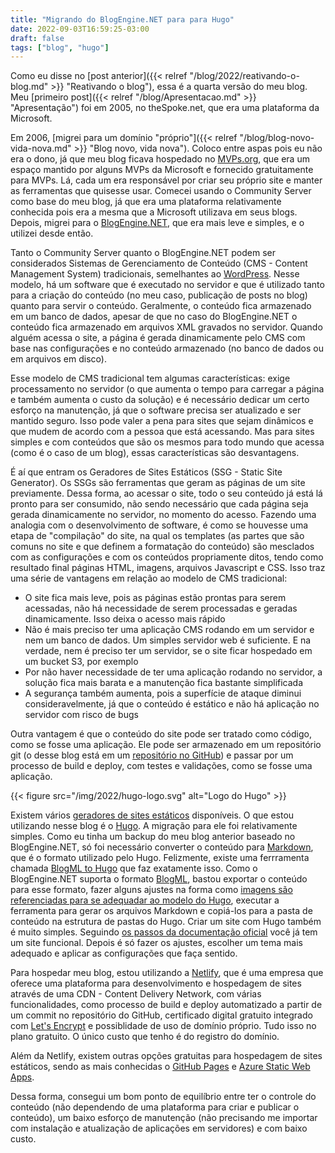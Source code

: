 ```yaml
---
title: "Migrando do BlogEngine.NET para para Hugo"
date: 2022-09-03T16:59:25-03:00
draft: false
tags: ["blog", "hugo"]
---
```


Como eu disse no [post anterior]({{< relref "/blog/2022/reativando-o-blog.md" >}} "Reativando o blog"), essa é a quarta versão do meu blog. Meu [primeiro post]({{< relref "/blog/Apresentacao.md" >}} "Apresentação") foi em 2005, no theSpoke.net, que era uma plataforma da Microsoft. 

Em 2006, [migrei para um domínio "próprio"]({{< relref "/blog/blog-novo-vida-nova.md" >}} "Blog novo, vida nova"). Coloco entre aspas pois eu não era o dono, já que meu blog ficava hospedado no [MVPs.org](https://mvps.org/), que era um espaço mantido por alguns MVPs da Microsoft e fornecido gratuitamente para MVPs. Lá, cada um era responsável por criar seu próprio site e manter as ferramentas que quisesse usar. Comecei usando o Community Server como base do meu blog, já que era uma plataforma relativamente conhecida pois era a mesma que a Microsoft utilizava em seus blogs. Depois, migrei para o [BlogEngine.NET](https://blogengine.io/), que era mais leve e simples, e o utilizei desde então. 

Tanto o Community Server quanto o BlogEngine.NET podem ser considerados Sistemas de Gerenciamento de Conteúdo (CMS - Content Management System) tradicionais, semelhantes ao [WordPress](https://wordpress.com/). Nesse modelo, há um software que é executado no servidor e que é utilizado tanto para a criação do conteúdo (no meu caso, publicação de posts no blog) quanto para servir o conteúdo. Geralmente, o conteúdo fica armazenado em um banco de dados, apesar de que no caso do BlogEngine.NET o conteúdo fica armazenado em arquivos XML gravados no servidor. Quando alguém acessa o site, a página é gerada dinamicamente pelo CMS com base nas configurações e no conteúdo armazenado (no banco de dados ou em arquivos em disco).

Esse modelo de CMS tradicional tem algumas características: exige processamento no servidor (o que aumenta o tempo para carregar a página e também aumenta o custo da solução) e é necessário dedicar um certo esforço na manutenção, já que o software precisa ser atualizado e ser mantido seguro. Isso pode valer a pena para sites que sejam dinâmicos e que mudem de acordo com a pessoa que está acessando. Mas para sites simples e com conteúdos que são os mesmos para todo mundo que acessa (como é o caso de um blog), essas características são desvantagens.

É aí que entram os Geradores de Sites Estáticos (SSG - Static Site Generator). Os SSGs são ferramentas que geram as páginas de um site previamente. Dessa forma, ao acessar o site, todo o seu conteúdo já está lá pronto para ser consumido, não sendo necessário que cada página seja gerada dinamicamente no servidor, no momento do acesso. Fazendo uma analogia com o desenvolvimento de software, é como se houvesse uma etapa de "compilação" do site, na qual os templates (as partes que são comuns no site e que definem a formatação do conteúdo) são mesclados com as configurações e com os conteúdos propriamente ditos, tendo como resultado final páginas HTML, imagens, arquivos Javascript e CSS. Isso traz uma série de vantagens em relação ao modelo de CMS tradicional:

* O site fica mais leve, pois as páginas estão prontas para serem acessadas, não há necessidade de serem processadas e geradas dinamicamente. Isso deixa o acesso mais rápido
* Não é mais preciso ter uma aplicação CMS rodando em um servidor e nem um banco de dados. Um simples servidor web é suficiente. E na verdade, nem é preciso ter um servidor, se o site ficar hospedado em um bucket S3, por exemplo
* Por não haver necessidade de ter uma aplicação rodando no servidor, a solução fica mais barata e a manutenção fica bastante simplificada
* A segurança também aumenta, pois a superfície de ataque diminui consideravelmente, já que o conteúdo é estático e não há aplicação no servidor com risco de bugs

Outra vantagem é que o conteúdo do site pode ser tratado como código, como se fosse uma aplicação. Ele pode ser armazenado em um repositório git (o desse blog está em um [repositório no GitHub](https://github.com/roneda/bytenotfound)) e passar por um processo de build e deploy, com testes e validações, como se fosse uma aplicação. 


{{< figure src="/img/2022/hugo-logo.svg" alt="Logo do Hugo" >}}


Existem vários [geradores de sites estáticos](https://jamstack.org/generators/) disponíveis. O que estou utilizando nesse blog é o [Hugo](https://gohugo.io/). A migração para ele foi relativamente simples. Como eu tinha um backup do meu blog anterior baseado no BlogEngine.NET, só foi necessário converter o conteúdo para [Markdown](https://pt.wikipedia.org/wiki/Markdown), que é o formato utilizado pelo Hugo. Felizmente, existe uma ferrramenta chamada [BlogML to Hugo](https://github.com/jijiechen/BlogML2Hugo) que faz exatamente isso. Como o BlogEngine.NET suporta o formato [BlogML](https://en.wikipedia.org/wiki/BlogML), bastou exportar o conteúdo para esse formato, fazer alguns ajustes na forma como [imagens são referenciadas para se adequadar ao modelo do Hugo](https://brianpeek.com/migrating-blogengine-net-to-ghost/), executar a ferramenta para gerar os arquivos Markdown e copiá-los para a pasta de conteúdo na estrutura de pastas do Hugo. Criar um site com Hugo também é muito simples. Seguindo [os passos da documentação oficial](https://gohugo.io/getting-started/quick-start/) você já tem um site funcional. Depois é só fazer os ajustes, escolher um tema mais adequado e aplicar as configurações que faça sentido.

Para hospedar meu blog, estou utilizando a [Netlify](https://www.netlify.com/), que é uma empresa que oferece uma plataforma para desenvolvimento e hospedagem de sites através de uma CDN - Content Delivery Network, com várias funcionalidades, como processo de build e deploy automatizado a partir de um commit no repositório do GitHub, certificado digital gratuito integrado com [Let's Encrypt](https://letsencrypt.org/pt-br/) e possiblidade de uso de domínio próprio. Tudo isso no plano gratuito. O único custo que tenho é do registro do domínio. 

Além da Netlify, existem outras opções gratuitas para hospedagem de sites estáticos, sendo as mais conhecidas o  [GitHub Pages](https://pages.github.com/) e [Azure Static Web Apps](https://docs.microsoft.com/en-us/azure/static-web-apps/overview).

Dessa forma, consegui um bom ponto de equilíbrio entre ter o controle do conteúdo (não dependendo de uma plataforma para criar e publicar o conteúdo), um baixo esforço de manutenção (não precisando me importar com instalação e atualização de aplicações em servidores) e com baixo custo.